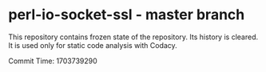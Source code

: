 # perl-io-socket-ssl - master branch

This repository contains frozen state of the repository.
Its history is cleared. It is used only for static code
analysis with Codacy.

Commit Time: 1703739290